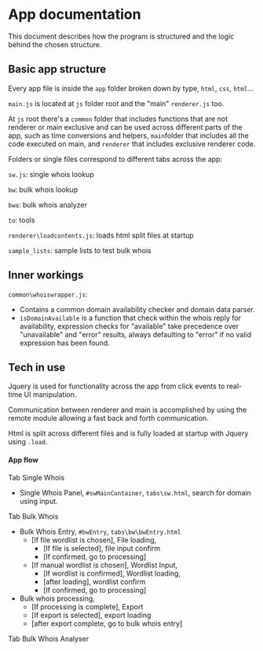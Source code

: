 # App documentation

This document describes how the program is structured and the logic behind the chosen structure.

## Basic app structure

Every app file is inside the `app` folder broken down by type, `html`, `css`, `html`...

`main.js` is located at `js` folder root and the "main" `renderer.js` too.

At `js` root there's a `common` folder that includes functions that are not renderer or main exclusive and can be used across different parts of the app, such as time conversions and helpers, `main`folder that includes all the code executed on main, and `renderer` that includes exclusive renderer code.

Folders or single files correspond to different tabs across the app:

`sw.js`: single whois lookup

`bw`: bulk whois lookup

`bwa`: bulk whois analyzer

`to`: tools

`renderer\loadcontents.js`: loads html split files at startup

`sample_lists`: sample lists to test bulk whois

## Inner workings

`common\whoiswrapper.js`:

- Contains a common domain availability checker and domain data parser.
- `isDomainAvailable` is a function that check within the whois reply for availability, expression checks for "available" take precedence over "unavailable" and "error" results, always defaulting to "error" if no valid expression has been found.

## Tech in use

Jquery is used for functionality across the app from click events to real-time UI manipulation.

Communication between renderer and main is accomplished by using the remote module allowing a fast back and forth communication.

Html is split across different files and is fully loaded at startup with Jquery using `.load`.

#### App flow

Tab Single Whois

- Single Whois Panel, `#swMainContainer`, `tabs\sw.html`, search for domain using input.

Tab Bulk Whois

 - Bulk Whois Entry, `#bwEntry`, `tabs\bw\bwEntry.html`
    - [If file wordlist is chosen], File loading,
      	- [If file is selected], file input confirm
      	- [If confirmed, go to processing]
    - [If manual wordlist is chosen], Wordlist Input,
      	- [If wordlist is confirmed], Wordlist loading, 
      	- [after loading], wordlist confirm
      	- [If confirmed, go to processing]
- Bulk whois processing,
  - [If processing is complete], Export
  - [If export is selected], export loading
  - [after export complete, go to bulk whois entry]

Tab Bulk Whois Analyser
